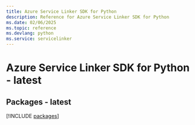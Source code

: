 ```yaml
---
title: Azure Service Linker SDK for Python
description: Reference for Azure Service Linker SDK for Python
ms.date: 02/06/2025
ms.topic: reference
ms.devlang: python
ms.service: servicelinker
---
```

# Azure Service Linker SDK for Python - latest
## Packages - latest
[!INCLUDE [packages](service-linker-index.md)]